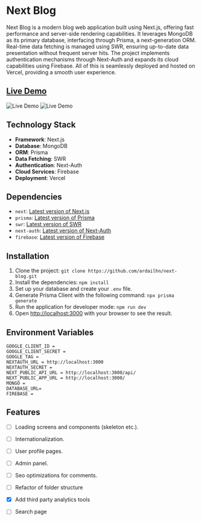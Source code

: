 # Next Blog 
Next Blog is a modern blog web application built using Next.js, offering fast performance and server-side rendering capabilities. It leverages MongoDB as its primary database, interfacing through Prisma, a next-generation ORM. Real-time data fetching is managed using SWR, ensuring up-to-date data presentation without frequent server hits. The project implements authentication mechanisms through Next-Auth and expands its cloud capabilities using Firebase. All of this is seamlessly deployed and hosted on Vercel, providing a smooth user experience.

## [Live Demo](https://blog.ardailhan.software/)

![Live Demo](https://firebasestorage.googleapis.com/v0/b/next-blog-398508.appspot.com/o/Ekran%20g%C3%B6r%C3%BCnt%C3%BCs%C3%BC%202023-09-25%20170450.png?alt=media)
![Live Demo](https://firebasestorage.googleapis.com/v0/b/next-blog-398508.appspot.com/o/Ekran%20g%C3%B6r%C3%BCnt%C3%BCs%C3%BC%202023-09-25%20170502.png?alt=media)

## Technology Stack 
- **Framework**: Next.js 
- **Database**: MongoDB 
- **ORM**: Prisma 
- **Data Fetching**: SWR
-  **Authentication**: Next-Auth 
-  **Cloud Services**: Firebase 
- **Deployment**: Vercel

## Dependencies  
- `next`: [Latest version of Next.js](https://nextjs.org/)
- `prisma`: [Latest version of Prisma](https://www.prisma.io/) 
-  `swr`: [Latest version of SWR](https://swr.vercel.app/) 
-  `next-auth`: [Latest version of Next-Auth](https://next-auth.js.org/)
- `firebase`: [Latest version of Firebase](https://firebase.google.com/)

## Installation  
1. Clone the project: ```git clone https://github.com/ardailhn/next-blog.git ``` 
2. Install the dependencies: ```npm install ``` 
3. Set up your database and create your `.env` file. 
4. Generate Prisma Client with the following command: `npx prisma generate`
5. Run the application for developer mode: ```npm run dev ```
6. Open [http://localhost:3000](http://localhost:3000) with your browser to see the result.

## Environment Variables
```
GOOGLE_CLIENT_ID =
GOOGLE_CLIENT_SECRET =
GOOGLE_TAG =
NEXTAUTH_URL = http://localhost:3000
NEXTAUTH_SECRET =
NEXT_PUBLIC_API_URL = http://localhost:3000/api/
NEXT_PUBLIC_APP_URL = http://localhost:3000/
MONGO =
DATABASE_URL=
FIREBASE =
```

## Features

- [ ] Loading screens and components (skeleton etc.).

- [ ] Internationalization.

- [ ] User profile pages.

- [ ] Admin panel.

- [ ] Seo optimizations for comments.

- [ ] Refactor of folder structure

- [x] Add third party analytics tools

- [ ] Search page
